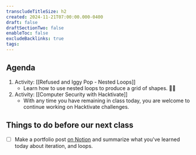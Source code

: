 ```yaml
---
transcludeTitleSize: h2
created: 2024-11-21T07:00:00.000-0400
draft: false
draftSectionTwo: false
enableToc: false
excludeBacklinks: true
tags:
---
```

## Agenda
1. Activity: [[Refused and Iggy Pop - Nested Loops]]
	- Learn how to use nested loops to produce a grid of shapes. 💪🏼
3. Activity: [[Computer Security with Hacktivate]]
	- With any time you have remaining in class today, you are welcome to continue working on Hacktivate challenges.
	  
## Things to do before our next class
- [ ] Make a portfolio post [on Notion](https://notion.so) and summarize what you've learned today about iteration, and loops.